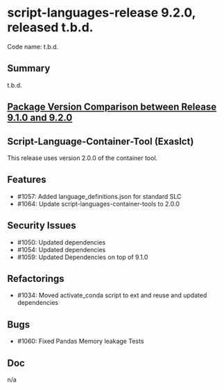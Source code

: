 # script-languages-release 9.2.0, released t.b.d.

Code name: t.b.d.

## Summary

t.b.d. 

## [Package Version Comparison between Release 9.1.0 and 9.2.0](package_diffs/9.2.0/README.md)

## Script-Language-Container-Tool (Exaslct)

This release uses version 2.0.0 of the container tool.

## Features

  - #1057: Added language_definitions.json for standard SLC
  - #1064: Update script-languages-container-tools to 2.0.0 


## Security Issues

 - #1050: Updated dependencies
 - #1054: Updated dependencies
 - #1059: Updated Dependencies on top of 9.1.0

## Refactorings

 - #1034: Moved activate_conda script to ext and reuse and updated dependencies

## Bugs

  - #1060: Fixed Pandas Memory leakage Tests

## Doc

 n/a
